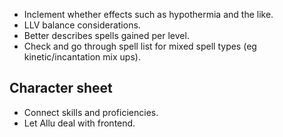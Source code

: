 - Inclement whether effects such as hypothermia and the like.
- LLV balance considerations.
- Better describes spells gained per level.
- Check and go through spell list for mixed spell types (eg kinetic/incantation mix ups).

## Character sheet
- Connect skills and proficiencies.
- Let Allu deal with frontend.
